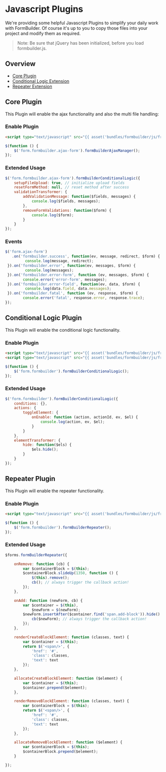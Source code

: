 # Javascript Plugins
We're providing some helpful Javascript Plugins to simplify your daily work with FormBuilder.
Of course it's up to you to copy those files into your project and modify them as required.

> Note: Be sure that jQuery has been initialized, before you load formbuilder.js.

## Overview
- [Core Plugin](#core-plugin)
- [Conditional Logic Extension](#conditional-logic-plugin)
- [Repeater Extension](#repeater-plugin)

## Core Plugin
This Plugin will enable the ajax functionality and also the multi file handling:

### Enable Plugin

```html
<script type="text/javascript" src="{{ asset('bundles/formbuilder/js/frontend/plugins/jquery.fb.core.form-builder.js') }}"></script>
```

```javascript
$(function () {
    $('form.formbuilder.ajax-form').formBuilderAjaxManager();
});
```
### Extended Usage
```javascript
$('form.formbuilder.ajax-form').formBuilderConditionalLogic({
    setupFileUpload: true, // initialize upload fields
    resetFormMethod: null, // reset method after success
    validationTransformer: {
        addValidationMessage: function($fields, messages) {
            console.log($fields, messages);
        },
        removeFormValidations: function($form) {
            console.log($form);
        }
    }
});
```

### Events

```javascript
$('form.ajax-form')
   .on('formbuilder.success', function(ev, message, redirect, $form) {
         console.log(message, redirect);
 }).on('formbuilder.error', function(ev, messages, $form) {
         console.log(messages);
 }).on('formbuilder.error-form', function (ev, messages, $form) {
        console.error('error-form', messages);
 }).on('formbuilder.error-field', function(ev, data, $form) {
         console.log(data.field, data.messages);
 }).on('formbuilder.fatal', function (ev, response, $form) {
        console.error('fatal', response.error, response.trace);
});
```

## Conditional Logic Plugin
This Plugin will enable the conditional logic functionality.

### Enable Plugin

```html
<script type="text/javascript" src="{{ asset('bundles/formbuilder/js/frontend/plugins/jquery.fb.ext.conditional-logic.js') }}"></script>
<script type="text/javascript" src="{{ asset('bundles/formbuilder/js/frontend/vendor/dependsOn/dependsOn.min.js') }}"></script>
```

```javascript
$(function () {
    $('form.formbuilder').formBuilderConditionalLogic();
});
```

### Extended Usage
```javascript
$('form.formbuilder').formBuilderConditionalLogic({
    conditions: {},
    actions: {
        toggleElement: {
            onEnable: function (action, actionId, ev, $el) {
                console.log(action, ev, $el);
            }
        }
    },
    elementTransformer: {
        hide: function($els) {
            $els.hide();
        }
    }
});
```

## Repeater Plugin
This Plugin will enable the repeater functionality.

### Enable Plugin

```html
<script type="text/javascript" src="{{ asset('bundles/formbuilder/js/frontend/plugins/jquery.fb.ext.repeater.js') }}"></script>
```

```javascript
$(function () {
    $('form.formbuilder').formBuilderRepeater();
});
```

### Extended Usage
```javascript
$forms.formBuilderRepeater({

    onRemove: function (cb) {
        var $containerBlock = $(this);
        $containerBlock.slideUp(1350, function () {
            $(this).remove();
            cb(); // always trigger the callback action!
        });
    },

    onAdd: function (newForm, cb) {
        var $container = $(this),
            $newForm = $(newForm);
        $newForm.insertAfter($container.find('span.add-block')).hide().slideDown(1000, function () {
            cb($newForm); // always trigger the callback action!
        });
    },

    renderCreateBlockElement: function (classes, text) {
        var $container = $(this);
        return $('<span/>', {
            'href': '#',
            'class': classes,
            'text': text
        });
    },

    allocateCreateBlockElement: function ($element) {
        var $container = $(this);
        $container.prepend($element);
    },

    renderRemoveBlockElement: function (classes, text) {
        var $containerBlock = $(this);
        return $('<span/>', {
            'href': '#',
            'class': classes,
            'text': text
        });
    },

    allocateRemoveBlockElement: function ($element) {
        var $containerBlock = $(this);
        $containerBlock.prepend($element);
    }

});
```